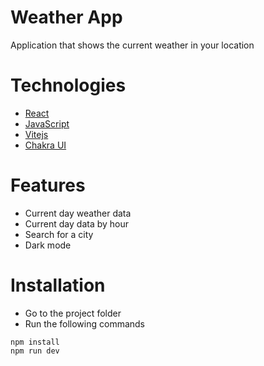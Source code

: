 # Weather App

Application that shows the current weather in your location

# Technologies

- [React](https://reactjs.org/)
- [JavaScript](https://www.javascript.com/)
- [Vitejs](https://vitejs.dev/)
- [Chakra UI](https://chakra-ui.com/)

# Features

- Current day weather data
- Current day data by hour
- Search for a city
- Dark mode

# Installation

- Go to the project folder
- Run the following commands
```
npm install
npm run dev
```
